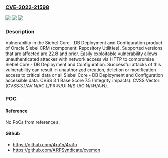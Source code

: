 ### [CVE-2022-21598](https://cve.mitre.org/cgi-bin/cvename.cgi?name=CVE-2022-21598)
![](https://img.shields.io/static/v1?label=Product&message=Siebel%20Core%20-%20DB%20Deployment%20and%20Configuration&color=blue)
![](https://img.shields.io/static/v1?label=Version&message=n%2Fa&color=blue)
![](https://img.shields.io/static/v1?label=Vulnerability&message=Easily%20exploitable%20vulnerability%20allows%20unauthenticated%20attacker%20with%20network%20access%20via%20HTTP%20to%20compromise%20Siebel%20Core%20-%20DB%20Deployment%20and%20Configuration.%20%20Successful%20attacks%20of%20this%20vulnerability%20can%20result%20in%20%20unauthorized%20creation%2C%20deletion%20or%20modification%20access%20to%20critical%20data%20or%20all%20Siebel%20Core%20-%20DB%20Deployment%20and%20Configuration%20accessible%20data.&color=brighgreen)

### Description

Vulnerability in the Siebel Core - DB Deployment and Configuration product of Oracle Siebel CRM (component: Repository Utilities). Supported versions that are affected are 22.8 and prior. Easily exploitable vulnerability allows unauthenticated attacker with network access via HTTP to compromise Siebel Core - DB Deployment and Configuration. Successful attacks of this vulnerability can result in unauthorized creation, deletion or modification access to critical data or all Siebel Core - DB Deployment and Configuration accessible data. CVSS 3.1 Base Score 7.5 (Integrity impacts). CVSS Vector: (CVSS:3.1/AV:N/AC:L/PR:N/UI:N/S:U/C:N/I:H/A:N).

### POC

#### Reference
No PoCs from references.

#### Github
- https://github.com/4ra1n/4ra1n
- https://github.com/ARPSyndicate/cvemon

